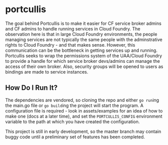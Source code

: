 # portcullis

The goal behind Portcullis is to make it easier for CF service broker 
admins and CF admins to handle running services in Cloud Foundry. 
The observation here is that in large Cloud Foundry environments, the
people managing services are not typically the same people with the
adminstrative rights to Cloud Foundry - and that makes sense. However,
this communication can be the bottleneck in getting services up and
running. Portcullis seeks to wrap the permissions system of the UAA/Cloud
Foundry to provide a handle for which service broker devs/admins can manage
the access of their own broker. Also, security groups will be opened to
users as bindings are made to service instances.

## How Do I Run It?
The dependencies are vendored, so cloning the repo and either `go run`ing
the main.go file or `go build`ing the project will start the program. A
configuration file is required - look in assets/examples for an idea of how
to make one (docs at a later time), and set the `PORTCULLIS_CONFIG`
environment variable to the path at which you have created the configuration.

This project is still in early development, so the master branch may contain 
buggy code until a preliminary set of features has been completed.
